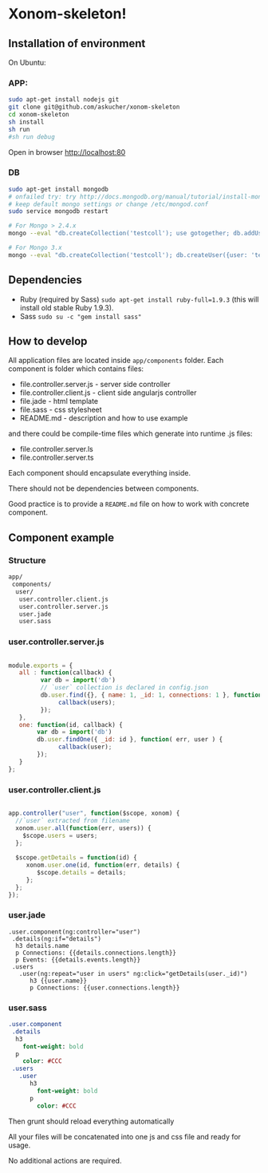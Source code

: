 # Xonom-skeleton!

## Installation of environment


On Ubuntu:



### APP:

```sh
sudo apt-get install nodejs git
git clone git@github.com/askucher/xonom-skeleton
cd xonom-skeleton
sh install
sh run
#sh run debug
```

Open in browser [http://localhost:80]()


### DB

```sh
sudo apt-get install mongodb
# onfailed try: try http://docs.mongodb.org/manual/tutorial/install-mongodb-on-ubuntu/
# keep default mongo settings or change /etc/mongod.conf
sudo service mongodb restart

# For Mongo > 2.4.x
mongo --eval "db.createCollection('testcoll'); use gotogether; db.addUser({user: 'test', pwd: '3453fefsfdsfsfsfsFdsfsdf44', roles: ['dbAdmin']});"

# For Mongo 3.x
mongo --eval "db.createCollection('testcoll'); db.createUser({user: 'test', pwd: '3453fefsfdsfsfsfsFdsfsdf44', roles: ['dbAdmin']});"
```



## Dependencies


* Ruby (required by Sass) `sudo apt-get install ruby-full=1.9.3` (this will install old stable Ruby 1.9.3). 
* Sass `sudo su -c "gem install sass"`




## How to develop

All application files are located inside `app/components` folder.
Each component is folder which contains files:

* file.controller.server.js - server side controller
* file.controller.client.js - client side angularjs controller
* file.jade - html template
* file.sass - css stylesheet
* README.md - description and how to use example

and there could be compile-time files which generate into runtime .js files:

* file.controller.server.ls
* file.controller.server.ts


Each component should encapsulate everything inside.

There should not be dependencies between components.

Good practice is to provide a `README.md` file on how to work with concrete component.


## Component example

### Structure

```sh
app/
 components/
  user/
   user.controller.client.js
   user.controller.server.js
   user.jade
   user.sass
```

### user.controller.server.js

```Javascript 

module.exports = {
   all : function(callback) {
         var db = import('db')
         // `user` collection is declared in config.json
         db.user.find({}, { name: 1, _id: 1, connections: 1 }, function( err, users)  {
              callback(users);
         });
   },
   one: function(id, callback) {
        var db = import('db')
        db.user.findOne({ _id: id }, function( err, user ) {
              callback(user);
        });
   }
};
```

### user.controller.client.js

```Javascript 

app.controller("user", function($scope, xonom) {
  //`user` extracted from filename
  xonom.user.all(function(err, users)) {
    $scope.users = users;
  };
  
  $scope.getDetails = function(id) {
     xonom.user.one(id, function(err, details) { 
        $scope.details = details;
     };
  };
});

```

### user.jade

```Jade 
.user.component(ng:controller="user")
 .details(ng:if="details")
  h3 details.name
  p Connections: {{details.connections.length}}
  p Events: {{details.events.length}}
 .users
   .user(ng:repeat="user in users" ng:click="getDetails(user._id)")
      h3 {{user.name}}
      p Connections: {{user.connections.length}}
```

### user.sass

```Sass
.user.component
 .details
  h3
    font-weight: bold
  p 
    color: #CCC
 .users 
   .user
      h3
        font-weight: bold
      p
        color: #CCC
```

Then grunt should reload everything automatically


All your files will be concatenated into one js and css file and ready for usage.

No additional actions are required.